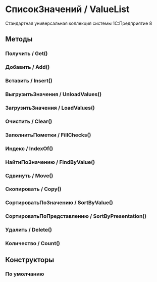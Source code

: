 
# СписокЗначений / ValueList
      

      
    
    
Стандартная универсальная коллекция системы 1С:Предприятие 8


  
  
## Методы
    
### Получить / Get()
    
### Добавить / Add()
    
### Вставить / Insert()
    
### ВыгрузитьЗначения / UnloadValues()
    
### ЗагрузитьЗначения / LoadValues()
    
### Очистить / Clear()
    
### ЗаполнитьПометки / FillChecks()
    
### Индекс / IndexOf()
    
### НайтиПоЗначению / FindByValue()
    
### Сдвинуть / Move()
    
### Скопировать / Copy()
    
### СортироватьПоЗначению / SortByValue()
    
### СортироватьПоПредставлению / SortByPresentation()
    
### Удалить / Delete()
    
### Количество / Count()
    
## Конструкторы

  
### По умолчанию
    